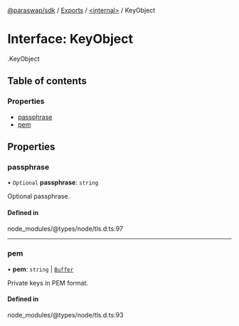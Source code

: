 [@paraswap/sdk](../README.md) / [Exports](../modules.md) / [<internal\>](../modules/internal_.md) / KeyObject

# Interface: KeyObject

[<internal>](../modules/internal_.md).KeyObject

## Table of contents

### Properties

- [passphrase](internal_.KeyObject.md#passphrase)
- [pem](internal_.KeyObject.md#pem)

## Properties

### passphrase

• `Optional` **passphrase**: `string`

Optional passphrase.

#### Defined in

node_modules/@types/node/tls.d.ts:97

___

### pem

• **pem**: `string` \| [`Buffer`](../modules/internal_.md#buffer)

Private keys in PEM format.

#### Defined in

node_modules/@types/node/tls.d.ts:93
